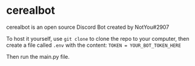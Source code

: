 # cerealbot
cerealbot is an open source Discord Bot created by NotYou#2907

To host it yourself, use `git clone` to clone the repo to your computer, then create a file called `.env` with the content:
`TOKEN = YOUR_BOT_TOKEN_HERE`

Then run the main.py file.
